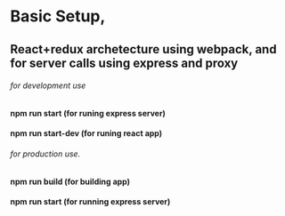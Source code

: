 # Basic Setup,

## React+redux archetecture using webpack, and for server calls using express and proxy

###### for development use 
#### npm run start (for runing express server) 
#### npm run start-dev (for runing react app) 
###### for production use. 
#### npm run build (for building app) 
#### npm run start (for running express server)
